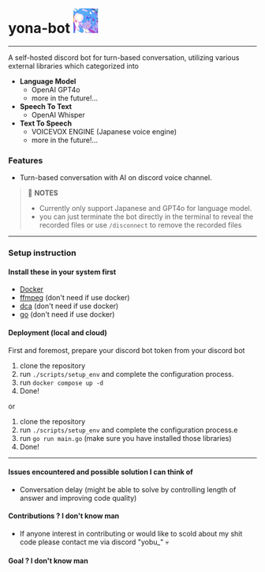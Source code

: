 # yona-bot <img src="/assets/images/bot_icon.jpg" width="50">

---

A self-hosted discord bot for turn-based conversation, utilizing various external libraries which categorized into

- **Language Model**
  - OpenAI GPT4o
  - more in the future!...
- **Speech To Text**
  - OpenAI Whisper
- **Text To Speech**
  - VOICEVOX ENGINE (Japanese voice engine)
  - more in the future!...

### Features

- Turn-based conversation with AI on discord voice channel.

> 📔 **NOTES**
>
> - Currently only support Japanese and GPT4o for language model.
> - you can just terminate the bot directly in the terminal to reveal the recorded files or use `/disconnect` to remove the recorded files

---

### Setup instruction

#### Install these in your system first

- [Docker](https://www.docker.com/get-started/)
- [ffmpeg](https://www.ffmpeg.org/download.html) (don't need if use docker)
- [dca](https://github.com/bwmarrin/dca/tree/master/cmd/dca) (don't need if use docker)
- [go](https://go.dev/doc/install) (don't need if use docker)

#### Deployment (local and cloud)

First and foremost, prepare your discord bot token from your discord bot

1. clone the repository
2. run `./scripts/setup_env` and complete the configuration process.
3. run `docker compose up -d`
4. Done!

or

1. clone the repository
2. run `./scripts/setup_env` and complete the configuration process.e
3. run `go run main.go` (make sure you have installed those libraries)
4. Done!

---

#### Issues encountered and possible solution I can think of

- Conversation delay (might be able to solve by controlling length of answer and improving code quality)

#### Contributions ? I don't know man

- If anyone interest in contributing or would like to scold about my shit code please contact me via discord "yobu\_" 💀

#### Goal ? I don't know man
